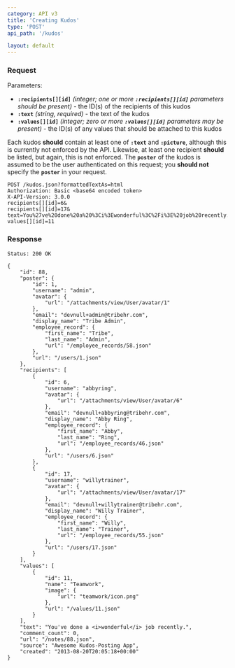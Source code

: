 ```yaml
---
category: API v3
title: 'Creating Kudos'
type: 'POST'
api_path: '/kudos'

layout: default
---
```


### Request

Parameters:

- **`:recipients[][id]`** *(integer; one or more **`:recipients[][id]`** parameters should be present)* - the 
  ID(s) of the recipients of this kudos
- **`:text`** *(string, required)* - the text of the kudos
- **`:values[][id]`** *(integer; zero or more **`:values[][id]`** parameters may be present)* - the ID(s) of
  any values that should be attached to this kudos
   
Each kudos **should** contain at least one of **`:text`** and **`:picture`**, although this is currently
not enforced by the API. 
Likewise, at least one recipient **should** be listed, but again, this is not
enforced.
The **`poster`** of the kudos is assumed to be the user authenticated on this request; you **should not**
specify the **`poster`** in your request.


```
POST /kudos.json?formattedTextAs=html
Authorization: Basic <base64 encoded token> 
X-API-Version: 3.0.0
recipients[][id]=6&
recipients[][id]=17&
text=You%27ve%20done%20a%20%3Ci%3Ewonderful%3C%2Fi%3E%20job%20recently.&
values[][id]=11
```

### Response

```
Status: 200 OK
```

```
{
    "id": 88,
    "poster": {
        "id": 1,
        "username": "admin",
        "avatar": {
            "url": "/attachments/view/User/avatar/1"
        },
        "email": "devnull+admin@tribehr.com",
        "display_name": "Tribe Admin",
        "employee_record": {
            "first_name": "Tribe",
            "last_name": "Admin",
            "url": "/employee_records/58.json"
        },
        "url": "/users/1.json"
    },
    "recipients": [
        {
            "id": 6,
            "username": "abbyring",
            "avatar": {
                "url": "/attachments/view/User/avatar/6"
            },
            "email": "devnull+abbyring@tribehr.com",
            "display_name": "Abby Ring",
            "employee_record": {
                "first_name": "Abby",
                "last_name": "Ring",
                "url": "/employee_records/46.json"
            },
            "url": "/users/6.json"
        },
        {
            "id": 17,
            "username": "willytrainer",
            "avatar": {
                "url": "/attachments/view/User/avatar/17"
            },
            "email": "devnull+willytrainer@tribehr.com",
            "display_name": "Willy Trainer",
            "employee_record": {
                "first_name": "Willy",
                "last_name": "Trainer",
                "url": "/employee_records/55.json"
            },
            "url": "/users/17.json"
        }
    ],
    "values": [
        {
            "id": 11,
            "name": "Teamwork",
            "image": {
                "url": "teamwork/icon.png"
            },
            "url": "/values/11.json"
        }
    ],
    "text": "You've done a <i>wonderful</i> job recently.",
    "comment_count": 0,
    "url": "/notes/88.json",
    "source": "Awesome Kudos-Posting App",
    "created": "2013-08-20T20:05:18+00:00"
}
```